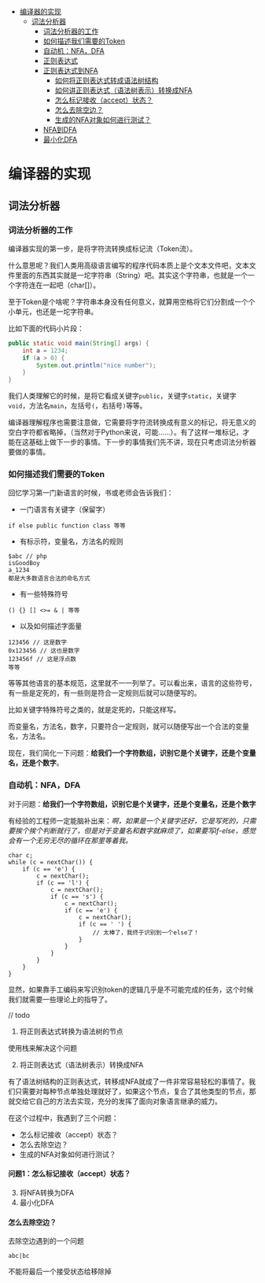 * [编译器的实现](#编译器的实现)
    * [词法分析器](#词法分析器)
        * [词法分析器的工作](#词法分析器的工作)
        * [如何描述我们需要的Token](#如何描述我们需要的Token)
        * [自动机：NFA，DFA](#自动机：NFA，DFA)
        * [正则表达式](#正则表达式)
        * [正则表达式到NFA](#正则表达式到NFA)
            * [如何将正则表达式转成语法树结构](#如何将正则表达式转成语法树结构)
            * [如何讲正则表达式（语法树表示）转换成NFA](#如何讲正则表达式（语法树表示）转换成NFA)
            * [怎么标记接收（accept）状态？](#怎么标记接收（accept）状态？)
            * [怎么去除空边？](#怎么去除空边？)
            * [生成的NFA对象如何进行测试？](#生成的NFA对象如何进行测试？)
        * [NFA到DFA](#NFA到DFA)
        * [最小化DFA](#最小化DFA)

# 编译器的实现

## 词法分析器

### 词法分析器的工作

编译器实现的第一步，是将字符流转换成标记流（Token流）。

什么意思呢？我们人类用高级语言编写的程序代码本质上是个文本文件吧，文本文件里面的东西其实就是一坨字符串（String）吧。其实这个字符串，也就是一个一个字符连在一起吧（char[]）。

至于Token是个啥呢？字符串本身没有任何意义，就算用空格将它们分割成一个个小单元，也还是一坨字符串。

比如下面的代码小片段：

```java
public static void main(String[] args) {
    int a = 1234;
    if (a > 0) {
        System.out.println("nice number");
    }
}
``` 
我们人类理解它的时候，是将它看成关键字`public`，关键字`static`，关键字`void`，方法名`main`，左括号`(`，右括号`)`等等。

编译器理解程序也需要注意做，它需要将字符流转换成有意义的标记，将无意义的空白字符都省略掉，（当然对于Python来说，可能……）。有了这样一堆标记，才能在这基础上做下一步的事情。下一步的事情我们先不讲，现在只考虑词法分析器要做的事情。

### 如何描述我们需要的Token

回忆学习第一门新语言的时候，书或老师会告诉我们：
* 一门语言有关键字（保留字）
```
if else public function class 等等
```
* 有标示符，变量名，方法名的规则
```
$abc // php
isGoodBoy
a_1234
都是大多数语言合法的命名方式
```
* 有一些特殊符号
```
() {} [] <>= & | 等等
```
* 以及如何描述字面量
```
123456 // 这是数字
0x123456 // 这也是数字
123456f // 这是浮点数
等等
```
等等其他语言的基本规范，这里就不一一列举了。可以看出来，语言的这些符号，有一些是定死的，有一些则是符合一定规则后就可以随便写的。

比如关键字特殊符号之类的，就是定死的，只能这样写。

而变量名，方法名，数字，只要符合一定规则，就可以随便写出一个合法的变量名，方法名。

现在，我们简化一下问题：**给我们一个字符数组，识别它是个关键字，还是个变量名，还是个数字**。

### 自动机：NFA，DFA

对于问题：**给我们一个字符数组，识别它是个关键字，还是个变量名，还是个数字**

有经验的工程师一定能脑补出来：*啊，如果是一个关键字还好，它是写死的，只需要挨个挨个判断就行了，但是对于变量名和数字就麻烦了，如果要写if-else，感觉会有一个无穷无尽的循环在那里等着我。*

```
char c;
while (c = nextChar()) {
    if (c == 'e') {
        c = nextChar();
        if (c == 'l') {
            c = nextChar();
            if (c == 's') {
                c = nextChar();
                if (c == 'e') {
                    c = nextChar();
                    if (c == ' ') {
                        // 太棒了，我终于识别到一个else了！
                    }
                }
            }
        }
    }
}
```

显然，如果靠手工编码来写识别token的逻辑几乎是不可能完成的任务，这个时候我们就需要一些理论上的指导了。

// todo

1. 将正则表达式转换为语法树的节点

使用栈来解决这个问题

2. 将正则表达式（语法树表示）转换成NFA

有了语法树结构的正则表达式，转移成NFA就成了一件非常容易轻松的事情了。我们只需要对每种节点单独处理就好了，如果这个节点，复合了其他类型的节点，那就交给它自己的方法去实现，充分的发挥了面向对象语言继承的威力。

在这个过程中，我遇到了三个问题：
   * 怎么标记接收（accept）状态？
   * 怎么去除空边？
   * 生成的NFA对象如何进行测试？
   
#### 问题1：怎么标记接收（accept）状态？
3. 将NFA转换为DFA
4. 最小化DFA

#### 怎么去除空边？
去除空边遇到的一个问题
```
abc|bc
```
不能将最后一个接受状态给移除掉